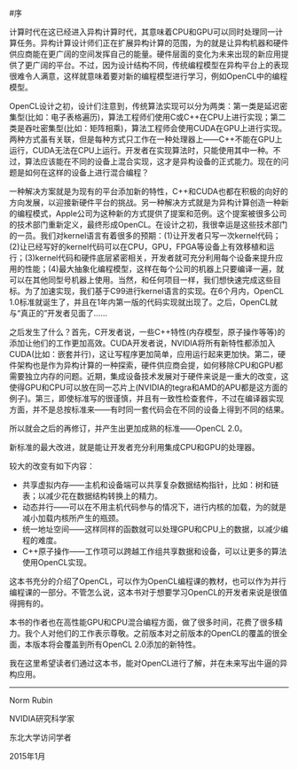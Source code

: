 #序

计算时代在这已经进入异构计算时代，其意味着CPU和GPU可以同时处理同一计算任务。异构计算设计师们正在扩展异构计算的范围，为的就是让异构机器和硬件供应商能在更广阔的空间发挥自己的能量。硬件层面的变化为未来出现的新应用提供了更广阔的平台。不过，因为设计结构不同，传统编程模型在异构平台上的表现很难令人满意，这样就意味着要对新的编程模型进行学习，例如OpenCL中的编程模型。

OpenCL设计之初，设计们注意到，传统算法实现可以分为两类：第一类是延迟密集型(比如：电子表格遍历)，算法工程师们使用C或C++在CPU上进行实现；第二类是吞吐密集型(比如：矩阵相乘)，算法工程师会使用CUDA在GPU上进行实现。两种方式虽有关联，但是每种方式只工作在一种处理器上——C++不能在GPU上运行，CUDA无法在CPU上运行。开发者在实现算法时，只能使用其中一种。不过，算法应该能在不同的设备上混合实现，这才是异构设备的正式能力。现在的问题是如何在这样的设备上进行混合编程？

一种解决方案就是为现有的平台添加新的特性，C++和CUDA也都在积极的向好的方向发展，以迎接新硬件平台的挑战。另一种解决方式就是为异构计算创造一种新的编程模式，Apple公司为这种新的方式提供了提案和范例。这个提案被很多公司的技术部门重新定义，最终形成OpenCL。在设计之初，我很幸运是这些技术部门的一员。我们对kernel语言有着很多的预期：(1)让开发者只写一次kernel代码；(2)让已经写好的kernel代码可以在CPU，GPU，FPGA等设备上有效移植和运行；(3)kernel代码和硬件底层紧密相关，开发者就可充分利用每个设备来提升应用的性能；(4)最大抽象化编程模型，这样在每个公司的机器上只要编译一遍，就可以在其他同型号机器上使用。当然，和任何项目一样，我们想快速完成这些目标。为了加速实现，我们基于C99进行kernel语言的实现。在6个月内，OpenCL 1.0标准就诞生了，并且在1年内第一版的代码实现就出现了。之后，OpenCL就与“真正的”开发者见面了……

之后发生了什么？首先，C开发者说，一些C++特性(内存模型，原子操作等等)的添加让他们的工作更加高效。CUDA开发者说，NVIDIA将所有新特性都添加入CUDA(比如：嵌套并行)，这让写程序更加简单，应用运行起来更加快。第二，硬件架构也是作为异构计算的一种探索，硬件供应商会提，如何移除CPU和GPU都需要独立内存的问题。近期，集成设备技术发展对于硬件来说是一重大的改变，这使得GPU和CPU可以放在同一芯片上(NVIDIA的tegra和AMD的APU都是这方面的例子)。第三，即使标准写的很谨慎，并且有一致性检查套件，不过在编译器实现方面，并不是总按标准来——有时同一套代码会在不同的设备上得到不同的结果。

所以就会之后的再修订，并产生出更加成熟的标准——OpenCL 2.0。

新标准的最大改进，就是能让开发者充分利用集成CPU和GPU的处理器。

较大的改变有如下内容：

- 共享虚拟内存——主机和设备端可以共享复杂数据结构指针，比如：树和链表；以减少花在数据结构转换上的精力。
- 动态并行——可以在不用主机代码参与的情况下，进行内核的加载，为的就是减小加载内核所产生的瓶颈。
- 统一地址空间——这样同样的函数就可以处理GPU和CPU上的数据，以减少编程的难度。
- C++原子操作——工作项可以跨越工作组共享数据和设备，可以让更多的算法使用OpenCL实现。

这本书充分的介绍了OpenCL，可以作为OpenCL编程课的教材，也可以作为并行编程课的一部分。不管怎么说，这本书对于想要学习OpenCL的开发者来说是很值得拥有的。

本书的作者也在高性能GPU和CPU混合编程方面，做了很多时间，花费了很多精力。我个人对他们的工作表示尊敬。之前版本对之前版本的OpenCL的覆盖的很全面，本版本将会覆盖到所有OpenCL 2.0添加的新特性。

我在这里希望读者们通过这本书，能对OpenCL进行了解，并在未来写出牛逼的异构应用。

------------------

Norm Rubin

NVIDIA研究科学家

东北大学访问学者

2015年1月




